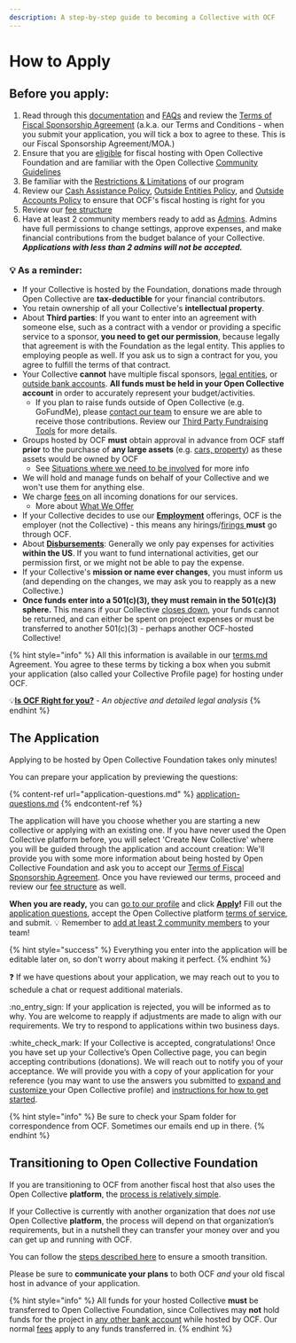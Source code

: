 ```yaml
---
description: A step-by-step guide to becoming a Collective with OCF
---
```


# How to Apply

## **Before you apply:**

1. Read through this [documentation](../../) and [FAQs](https://docs.opencollective.foundation/faq/basic-faq) and review the [Terms of Fiscal Sponsorship Agreement](../terms.md) (a.k.a. our Terms and Conditions - when you submit your application, you will tick a box to agree to these. This is our Fiscal Sponsorship Agreement/MOA.)
2. Ensure that you are [eligible](../eligibility.md) for fiscal hosting with Open Collective Foundation and are familiar with the Open Collective [Community Guidelines](https://docs.opencollective.com/help/about/community-guidelines)
3. Be familiar with the [Restrictions & Limitations](../../how-it-works/policies/#restrictions-and-limitations) of our program
4. Review our [Cash Assistance Policy](../../how-it-works/policies/cash-assistance-policy.md), [Outside Entities Policy](../../how-it-works/policies/outside-entities-policy.md), and [Outside Accounts Policy](../../how-it-works/policies/outside-accounts-policy.md) to ensure that OCF's fiscal hosting is right for you
5. Review our [fee structure](../../how-it-works/fees.md)
6. Have at least 2 community members ready to add as [Admins](https://docs.opencollective.com/help/collectives/core-contributors). Admins have full permissions to change settings, approve expenses, and make financial contributions from the budget balance of your Collective. _**Applications with less than 2 admins will not be accepted.**_

### :bulb: A**s a reminder:**

* If your Collective is hosted by the Foundation, donations made through Open Collective are **tax-deductible** for your financial contributors.
* You retain ownership of all your Collective's **intellectual property**.
* About **Third parties**: If you want to enter into an agreement with someone else, such as a contract with a vendor or providing a specific service to a sponsor, **you need to get our permission**, because legally that agreement is with the Foundation as the legal entity. This applies to employing people as well. If you ask us to sign a contract for you, you agree to fulfill the terms of that contract.
* Your Collective **cannot** have multiple fiscal sponsors, [legal entities](../../how-it-works/policies/outside-entities-policy.md), or [outside bank accounts](../../how-it-works/policies/outside-accounts-policy.md). **All funds must be held in your Open Collective account** in order to accurately represent your budget/activities.
  * If you plan to raise funds outside of Open Collective (e.g. GoFundMe), please [contact our team](../../about/contact-us.md) to ensure we are able to receive those contributions. Review our [Third Party Fundraising Tools](https://docs.opencollective.foundation/how-it-works/financial-contributions/third-party-fundraising-tools-and-benefits) for more details.
* Groups hosted by OCF **must** obtain approval in advance from OCF staff **prior** to the purchase of **any large assets** (e.g. [cars, property](../../faq/expenses-faq.md#can-we-buy-an-automobile-or-real-estate-for-charitable-use)) as these assets would be owned by OCF
  * See [Situations where we need to be involved](../../how-it-works/policies/#situations-where-we-need-to-be-involved) for more info
* We will hold and manage funds on behalf of your Collective and we won't use them for anything else.
* We charge [fees ](../../how-it-works/fees.md)on all incoming donations for our services.
  * More about [What We Offer](https://docs.opencollective.foundation/what-we-offer)
* If your Collective decides to use our [**Employment**](https://docs.opencollective.foundation/what-we-offer/employment) offerings, OCF is the employer (not the Collective) - this means any hirings/[firings ](https://docs.opencollective.foundation/what-we-offer/employment#terminating-employment)**must** go through OCF.
* About [**Disbursements**](../../how-it-works/payouts/): Generally we only pay expenses for activities **within the US**. If you want to fund international activities, get our permission first, or we might not be able to pay the expense.
* If your Collective's **mission or name ever changes**, you must inform us (and depending on the changes, we may ask you to reapply as a new Collective.)
* **Once funds enter into a 501(c)(3), they must remain in the 501(c)(3) sphere.** This means if your Collective [closes down](../../faq/leaving-ocf.md), your funds cannot be returned, and can either be spent on project expenses or must be transferred to another 501(c)(3) - perhaps another OCF-hosted Collective!

{% hint style="info" %}
All this information is available in our [terms.md](../terms.md "mention") Agreement. You agree to these terms by ticking a box when you submit your application (also called your Collective Profile page) for hosting under OCF.



💡[**Is OCF Right for you?**](https://docs.opencollective.foundation/what-we-offer) - _An objective and detailed legal analysis_&#x20;
{% endhint %}

## **The Application**

Applying to be hosted by Open Collective Foundation takes only minutes!

You can prepare your application by previewing the questions:

{% content-ref url="application-questions.md" %}
[application-questions.md](application-questions.md)
{% endcontent-ref %}

The application will have you choose whether you are starting a new collective or applying with an existing one. If you have never used the Open Collective platform before, you will select 'Create New Collective' where you will be guided through the application and account creation: We'll provide you with some more information about being hosted by Open Collective Foundation and ask you to accept our [Terms of Fiscal Sponsorship Agreement](../terms.md). Once you have reviewed our terms, proceed and review our [fee structure](../../how-it-works/fees.md) as well.

**When you are ready,** you can [go to our profile](https://opencollective.com/foundation) and click [**Apply**](https://www.opencollective.com/foundation/apply)**!** Fill out the [application questions](application-questions.md), accept the Open Collective platform [terms of service](../terms.md), and submit. :bulb: Remember to [add at least 2 community members](https://docs.opencollective.com/help/collectives/collective-settings/core-contributors) to your team!

{% hint style="success" %}
Everything you enter into the application will be editable later on, so don't worry about making it perfect.
{% endhint %}

:question: If we have questions about your application, we may reach out to you to schedule a chat or request additional materials.

:no\_entry\_sign: If your application is rejected, you will be informed as to why. You are welcome to reapply if adjustments are made to align with our requirements. We try to respond to applications within two business days.

:white\_check\_mark: If your Collective is accepted, congratulations! Once you have set up your Collective’s Open Collective page, you can begin accepting contributions (donations). We will reach out to notify you of your acceptance. We will provide you with a copy of your application for your reference (you may want to use the answers you submitted to [expand and customize ](https://docs.opencollective.com/help/collectives/customize-collective)your Open Collective profile) and [instructions for how to get started](../../how-it-works/basics.md).

{% hint style="info" %}
Be sure to check your Spam folder for correspondence from OCF. Sometimes our emails end up in there.
{% endhint %}

## Transitioning to Open Collective Foundation

If you are transitioning to OCF from another fiscal host that also uses the Open Collective **platform**, the [process is relatively simple](https://docs.opencollective.com/help/collectives/change-fiscal-host#what-is-the-process-for-changing-fiscal-hosts).&#x20;

If your Collective is currently with another organization that does _not_ use Open Collective **platform**, the process will depend on that organization’s requirements, but in a nutshell they can transfer your money over and you can get up and running with OCF.

You can follow the [steps described here](https://docs.opencollective.foundation/faq/basic-faq#transferring-in-from-a-different-fiscal-sponsor) to ensure a smooth transition.

Please be sure to **communicate your plans** to both OCF _and_ your old fiscal host in advance of your application.&#x20;

{% hint style="info" %}
All funds for your hosted Collective **must** be transferred to Open Collective Foundation, since Collectives may **not** hold funds for the project in [any other bank account](../../how-it-works/policies/outside-accounts-policy.md) while hosted by OCF. Our normal [fees](https://docs.opencollective.foundation/how-it-works/fees) apply to any funds transferred in.
{% endhint %}

